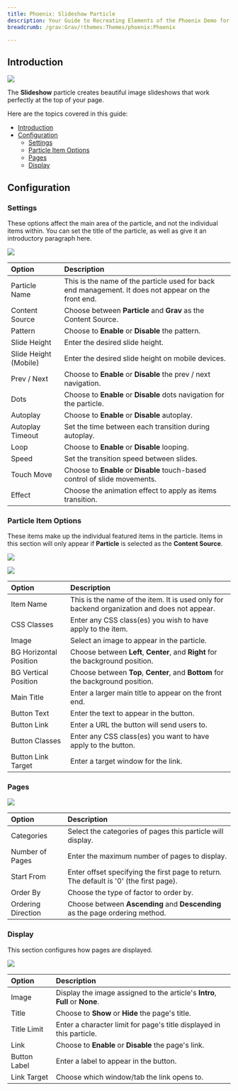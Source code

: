 ```yaml
---
title: Phoenix: Slideshow Particle
description: Your Guide to Recreating Elements of the Phoenix Demo for Grav
breadcrumb: /grav:Grav/!themes:Themes/phoenix:Phoenix

---
```


## Introduction

![](assets/particle_slideshow1.png)

The **Slideshow** particle creates beautiful image slideshows that work perfectly at the top of your page.

Here are the topics covered in this guide:

- [Introduction](#introduction)
- [Configuration](#configuration)
  - [Settings](#settings)
  - [Particle Item Options](#particle-item-options)
  - [Pages](#pages)
  - [Display](#display)

## Configuration

### Settings

These options affect the main area of the particle, and not the individual items within. You can set the title of the particle, as well as give it an introductory paragraph here.

![](assets/particle_slideshow2.png)

| Option                | Description                                                                                         |
| :-----                | :-----                                                                                              |
| Particle Name         | This is the name of the particle used for back end management. It does not appear on the front end. |
| Content Source        | Choose between **Particle** and **Grav** as the Content Source.                                |
| Pattern               | Choose to **Enable** or **Disable** the pattern.                                                    |
| Slide Height          | Enter the desired slide height.                                                                     |
| Slide Height (Mobile) | Enter the desired slide height on mobile devices.                                                   |
| Prev / Next           | Choose to **Enable** or **Disable** the prev / next navigation.                                     |
| Dots                  | Choose to **Enable** or **Disable** dots navigation for the particle.                               |
| Autoplay              | Choose to **Enable** or **Disable** autoplay.                                                       |
| Autoplay Timeout      | Set the time between each transition during autoplay.                                               |
| Loop                  | Choose to **Enable** or **Disable** looping.                                                        |
| Speed                 | Set the transition speed between slides.                                                            |
| Touch Move            | Choose to **Enable** or **Disable** touch-based control of slide movements.                         |
| Effect                | Choose the animation effect to apply as items transition.                                           |

### Particle Item Options

These items make up the individual featured items in the particle. Items in this section will only appear if **Particle** is selected as the **Content Source**.

![](assets/particle_slideshow3.png)

![](assets/particle_slideshow4.png)

| Option                 | Description                                                                                 |
| :-----------------     | :------------------------------------------------------------------------------------------ |
| Item Name              | This is the name of the item. It is used only for backend organization and does not appear. |
| CSS Classes            | Enter any CSS class(es) you wish to have apply to the item.                                 |
| Image                  | Select an image to appear in the particle.                                                  |
| BG Horizontal Position | Choose between **Left**, **Center**, and **Right** for the background position.             |
| BG Vertical Position   | Choose between **Top**, **Center**, and **Bottom** for the background position.             |
| Main Title             | Enter a larger main title to appear on the front end.                                       |
| Button Text            | Enter the text to appear in the button.                                                     |
| Button Link            | Enter a URL the button will send users to.                                                  |
| Button Classes         | Enter any CSS class(es) you want to have apply to the button.                               |
| Button Link Target     | Enter a target window for the link.                                                         |

### Pages

![](assets/particle_slideshow5.png)

| Option             | Description                                                                            |
| :-----             | :-----                                                                                 |
| Categories         | Select the categories of pages this particle will display.                             |
| Number of Pages    | Enter the maximum number of pages to display.                                          |
| Start From         | Enter offset specifying the first page to return. The default is '0' (the first page). |
| Order By           | Choose the type of factor to order by.                                                 |
| Ordering Direction | Choose between **Ascending** and **Descending** as the page ordering method.           |

### Display

This section configures how pages are displayed.

![](assets/particle_slideshow6.png)

| Option        | Description                                                                                   |
| :-----        | :-----                                                                                        |
| Image         | Display the image assigned to the article's **Intro**, **Full** or **None**.                  |
| Title         | Choose to **Show** or **Hide** the page's title.                                              |
| Title Limit   | Enter a character limit for page's title displayed in this particle.                          |
| Link          | Choose to **Enable** or **Disable** the page's link.                                          |
| Button Label  | Enter a label to appear in the button.                                                        |
| Link Target   | Choose which window/tab the link opens to.                                                    |